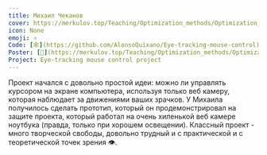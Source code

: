```yaml
---
title: Михаил Чеканов
cover: https://merkulov.top/Teaching/Optimization_methods/Optimization_methods__/Лучшие_проекты_по_оптимизации_2019/Михаил_Чеканов/chekanov.png
icon: None
emoji: ⭐
Code: [🕸](https://github.com/AlonsoQuixano/Eye-tracking-mouse-control)
Poster: [📎](https://merkulov.top/Teaching/Optimization_methods/Optimization_methods__/Лучшие_проекты_по_оптимизации_2019/Михаил_Чеканов/chekanov.pdf)
Project: Eye-tracking mouse control project
---
```


Проект начался с довольно простой идеи: можно ли управлять курсором на экране компьютера, используя только веб камеру, которая наблюдает за движениями ваших зрачков. У Михаила получилось сделать прототип, который он продемонстрировал на защите проекта, который работал на очень хиленькой веб камере ноутбука (правда, только при хорошем освещении). Классный проект - много творческой свободы, довольно трудный и с практической и с теоретической точек зрения 👁.
